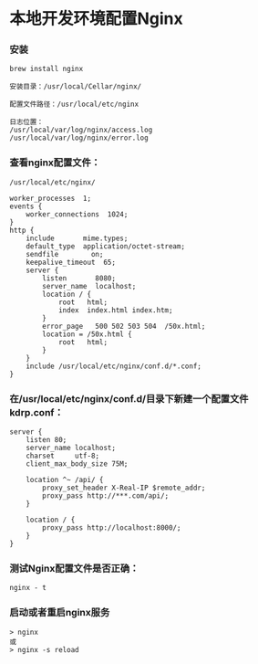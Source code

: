 # 本地开发环境配置Nginx

### 安装
```
brew install nginx
```
```
安装目录：/usr/local/Cellar/nginx/

配置文件路径：/usr/local/etc/nginx

日志位置：
/usr/local/var/log/nginx/access.log
/usr/local/var/log/nginx/error.log
```

### 查看nginx配置文件：
`/usr/local/etc/nginx/`
``` nginx
worker_processes  1;
events {
    worker_connections  1024;
}
http {
    include       mime.types;
    default_type  application/octet-stream;
    sendfile        on;
    keepalive_timeout  65;
    server {
        listen       8080;
        server_name  localhost;
        location / {
            root   html;
            index  index.html index.htm;
        }
        error_page   500 502 503 504  /50x.html;
        location = /50x.html {
            root   html;
        }
    }
    include /usr/local/etc/nginx/conf.d/*.conf;
}
```
### 在/usr/local/etc/nginx/conf.d/目录下新建一个配置文件kdrp.conf：
```
server {
    listen 80;
    server_name localhost;
    charset     utf-8;
    client_max_body_size 75M;

    location ^~ /api/ {
        proxy_set_header X-Real-IP $remote_addr;
        proxy_pass http://***.com/api/;
    }

    location / {
        proxy_pass http://localhost:8000/;
    }
}
```
### 测试Nginx配置文件是否正确：
```
nginx - t
```
### 启动或者重启nginx服务
```
> nginx
或
> nginx -s reload
```

